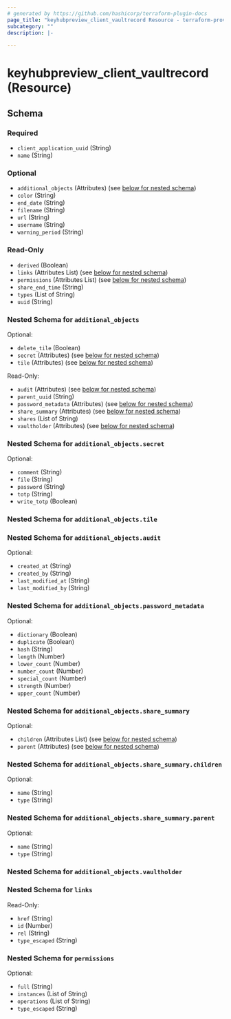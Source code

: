 ```yaml
---
# generated by https://github.com/hashicorp/terraform-plugin-docs
page_title: "keyhubpreview_client_vaultrecord Resource - terraform-provider-keyhubpreview"
subcategory: ""
description: |-
  
---
```


# keyhubpreview_client_vaultrecord (Resource)





<!-- schema generated by tfplugindocs -->
## Schema

### Required

- `client_application_uuid` (String)
- `name` (String)

### Optional

- `additional_objects` (Attributes) (see [below for nested schema](#nestedatt--additional_objects))
- `color` (String)
- `end_date` (String)
- `filename` (String)
- `url` (String)
- `username` (String)
- `warning_period` (String)

### Read-Only

- `derived` (Boolean)
- `links` (Attributes List) (see [below for nested schema](#nestedatt--links))
- `permissions` (Attributes List) (see [below for nested schema](#nestedatt--permissions))
- `share_end_time` (String)
- `types` (List of String)
- `uuid` (String)

<a id="nestedatt--additional_objects"></a>
### Nested Schema for `additional_objects`

Optional:

- `delete_tile` (Boolean)
- `secret` (Attributes) (see [below for nested schema](#nestedatt--additional_objects--secret))
- `tile` (Attributes) (see [below for nested schema](#nestedatt--additional_objects--tile))

Read-Only:

- `audit` (Attributes) (see [below for nested schema](#nestedatt--additional_objects--audit))
- `parent_uuid` (String)
- `password_metadata` (Attributes) (see [below for nested schema](#nestedatt--additional_objects--password_metadata))
- `share_summary` (Attributes) (see [below for nested schema](#nestedatt--additional_objects--share_summary))
- `shares` (List of String)
- `vaultholder` (Attributes) (see [below for nested schema](#nestedatt--additional_objects--vaultholder))

<a id="nestedatt--additional_objects--secret"></a>
### Nested Schema for `additional_objects.secret`

Optional:

- `comment` (String)
- `file` (String)
- `password` (String)
- `totp` (String)
- `write_totp` (Boolean)


<a id="nestedatt--additional_objects--tile"></a>
### Nested Schema for `additional_objects.tile`


<a id="nestedatt--additional_objects--audit"></a>
### Nested Schema for `additional_objects.audit`

Optional:

- `created_at` (String)
- `created_by` (String)
- `last_modified_at` (String)
- `last_modified_by` (String)


<a id="nestedatt--additional_objects--password_metadata"></a>
### Nested Schema for `additional_objects.password_metadata`

Optional:

- `dictionary` (Boolean)
- `duplicate` (Boolean)
- `hash` (String)
- `length` (Number)
- `lower_count` (Number)
- `number_count` (Number)
- `special_count` (Number)
- `strength` (Number)
- `upper_count` (Number)


<a id="nestedatt--additional_objects--share_summary"></a>
### Nested Schema for `additional_objects.share_summary`

Optional:

- `children` (Attributes List) (see [below for nested schema](#nestedatt--additional_objects--share_summary--children))
- `parent` (Attributes) (see [below for nested schema](#nestedatt--additional_objects--share_summary--parent))

<a id="nestedatt--additional_objects--share_summary--children"></a>
### Nested Schema for `additional_objects.share_summary.children`

Optional:

- `name` (String)
- `type` (String)


<a id="nestedatt--additional_objects--share_summary--parent"></a>
### Nested Schema for `additional_objects.share_summary.parent`

Optional:

- `name` (String)
- `type` (String)



<a id="nestedatt--additional_objects--vaultholder"></a>
### Nested Schema for `additional_objects.vaultholder`



<a id="nestedatt--links"></a>
### Nested Schema for `links`

Read-Only:

- `href` (String)
- `id` (Number)
- `rel` (String)
- `type_escaped` (String)


<a id="nestedatt--permissions"></a>
### Nested Schema for `permissions`

Optional:

- `full` (String)
- `instances` (List of String)
- `operations` (List of String)
- `type_escaped` (String)
